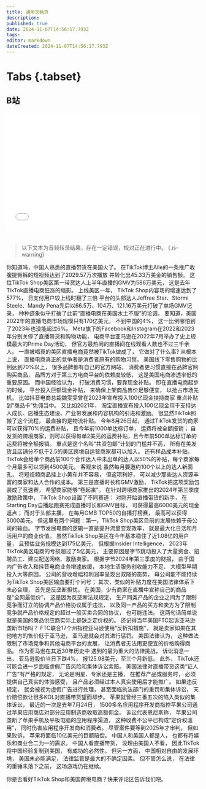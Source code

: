 ```yaml
---
title: 通用文稿页
description: 
published: true
date: 2024-11-07T14:56:17.793Z
tags: 
editor: markdown
dateCreated: 2024-11-07T14:56:17.793Z
---
```


# Tabs {.tabset}

## B站

<div style="position: relative; padding: 30% 45%;">
<iframe style="position: absolute; width: 100%; height: 100%; left: 0; top: 0;" src="//player.bilibili.com/player.html?&bvid=BV1bfD2Y2Emb&page=1&as_wide=1&high_quality=1&danmaku=1&autoplay=0" scrolling="no" border="0" frameborder="no" framespacing="0" allowfullscreen="true"></iframe>
</div>


#

> 以下文本为音频转录结果，存在一定错误，校对正在进行中。
{.is-warning}

你知道吗，中国人熟悉的直播带货在美国火了。
在TikTok博主Alle的一条推广收腹提臀裤的短视频达到了2029.57万次播放
并转化出45.33万美金的销售额。
这位TikTok Shop美区第一带货达人上半年直播的GMV为586万美元，
这是去年TikTok直播电商狂涨的缩影。
上线美区一年，
TikTok Shop内容场的增速达到了577%，
日支付用户较上线时翻了三倍
平台的头部达人Jeffree Star、Stormi Steele、Mandy Pena先后以66.5万、104万、121.16万美元打破了单场GMV记录，
种种迹象似乎打破了此前“直播电商在美国水土不服”的论调。
要知道，美国2022年的直播电商市场规模只有170亿美元，
不到中国的4%，
这一比例哪怕到了2023年也没能超过6%。
Meta旗下的Facebook和Instagram在2022和2023年分别关停了直播带货和购物功能，
电商平台亚马逊在2022年7月举办了史上规模最大的Prime Day活动，
但官方最热闹的直播间在线观看人数也不过三千余人。
一直被唱衰的美区直播电商竟然被TikTok做成了，
它做对了什么事?
从根本上说，
直播电商真正的竞争者是消费者原有的购物习惯。
美国线下零售购物的比例达到70%以上，
很多品牌都有自己的官方网站，
消费者更习惯直接在品牌官网购买商品，
品牌方对于第三方电商平台的依赖度较低，
这是美国电商渗透率低的重要原因。
而中国经验认为，
打破消费习惯，要靠现金补贴。
即在直播电商起步的时候，
平台投入巨额现金补贴，
来确保上架商品售价足够便宜，
以抢占市场先机。
比如抖音电商总裁魏雯雯曾在2023年宣布投入100亿现金扶持商家
重点补贴到“商品卡”免佣当中。
又比如2021年，
淘宝直播宣布投入100亿现金用于支持达人成长、店播生态建设、产业带发展和内容机构的引进和激励。
很显然TikTok照搬了这个流程，
最直接的是物流补贴。
今年8月26日起，
通过TikTok发货的商家
可以获得70%的运费补贴，
且今年前1000单达标订单，
运费将被全额报销；
自发货的跨境商家，则可以获得每单2美元的运费补贴，且今年前500单达标订单的运费将被全额报销。
重点是这个名叫“共资包邮”计划的门槛并不高，
所有在美发货且店铺分不低于2.5的美区跨境自运营商家都可以加入。
还有样品成本补贴，
TikTok会给单个商品前100个合作达人中未出单的达人以50%的补贴，每个商家每个月最多可以领到4500美元。
客观来说
虽然每月要邀约100个以上的达人新面孔，
将短视频商品挂上小黄车并不容易，
但这项利好，
可以减少那些达人资源丰富的商家和达人合作的成本。
第三是直播时长和GMV激励，
TikTok把这项奖励包装成了竞速赛，
希望商家能够“卷起来”。
在针对跨境商家推出的2024年第三季度激励政策中，
TikTok Shop设置了不同赛道：
对刚开始直播带货的新手，
在Starting Day自播起跑赛完成直播时长和GMV目标，
可获得最高6000美元的现金返点；
而对于头部主播，
在每月GMB TOP50的自播打榜赛，
最高可以获得3000美元。
但这里有两个问题：第一，TikTok Shop美区目前的发展依赖于母公司的输血。
字节发展电商的逻辑一直是提升流量变现效率，
就是最大化日活和月活用户的商业价值。
虽然TikTok Shop美区在今年基本稳住了近1.08亿的用户量，
且预估业务规模达到175亿美元，
但根据Insider Intelligence，
2023年TikTok美区电商的亏损超过了5亿美元，
主要原因是字节跳动投入了大量资金、招聘员工、建立配送网络、激励卖家。
根据字节2024年第三季度的财报，
由于国内广告收入和抖音电商业务增速放缓，
本地生活服务创收能力不足、
大模型早期投入大等原因，
公司的营收增幅和利润率呈现出双降的态势，
母公司能不能持续为TikTok Shop美区输血要打个问号；
其次，类似的补贴力度在美国法律体系下未必合理，
首先是反垄断担忧。
在美国，少有商家在直播中宣称自己的商品是“全网最低价”，
这是因为反垄断法规规定，
生产同类产品的企业之间为了限制竞争而订立的协调产品价格协议属于违法，
以及同一产品的买方和卖方为了限制竞争就产品价格规定的超过一般买卖合同的协议，
也可能违法。
这两句话简单说就是美国的商品供应商实际上是缺乏定价权的。
还记得当年美国FTC起诉亚马逊垄断市场吗？
FTC联合17个州指控亚马逊使用“反折扣措施”，
就是卖家如果在其他地方的售价低于亚马逊，
亚马逊就会对其进行惩罚。
美国法律认为，
这种做法限制了市场竞争和其他电商平台的发展，
让消费者无法用更便宜的价格购得商品。
作为亚马逊在其近30年历史中
遇到的最为重大的法律挑战，
诉讼消息一出，
亚马逊股价当日下跌4%，
报125.98美元，至三个月新低。
此外，
TikTok还可能会进一步面临虚假广告风险和集体诉讼索赔。
美国法律对直播带货这类“证人广告”有严格的规定，
无论是明星、专家还是主播，
在推荐产品或服务时，
必须提供自己真实的体验感受，
且产品必须经过本人真实使用后才能推广。
如果违反规定，
就会被视为虚假广告进行处理，
甚至面临执法部门的重罚和集体诉讼，
天价赔偿款让很多KOL对直播带货望而却步。
苹果就曾经三番五次的陷入类似的集体诉讼，
最近的一次是去年7月24日，
1500多名应用程序开发商指控苹果公司通过苹果应用商店对部分应用制造商收取高额佣金。
诉讼代表恩尼斯称，
苹果公司垄断了苹果手机及平板电脑的应用程序渠道，
这种收费不公平已构成“定价权滥用”，
同时伤害应用程序开发商和消费者。
尽管案件要等到2025年才审判，
但如果败诉，
苹果将面临10亿美元的巨额赔偿。
中国人和美国人都是人，
也都有将娱乐和商业合二为一的需求。
中国人看直播带货，
没理由美国人不看，
因此TikTok将中国经验复制到美国，
有成功的必然性。
但另一方面，
中国相对自由的发展环境，
美国未必能满足，
法律监管是最大的不确定因素。
但不管怎么说，
在法律的重锤未落下之前，
这场游戏仍在继续。

你是否看好TikTok Shop和美国跨境电商？快来评论区告诉我们吧。